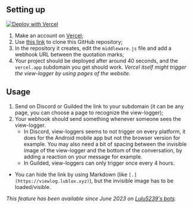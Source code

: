 ## Setting up
[![Deploy with Vercel](https://vercel.com/button)](https://vercel.com/new/clone?repository-url=https%3A%2F%2Fgithub.com%2Flulu5239%2Fview-loggers)
1. Make an account on [Vercel](https://vercel.com/);
2. Use [this link](https://vercel.com/new/clone?repository-url=https%3A%2F%2Fgithub.com%2Flulu5239%2Fview-loggers) to clone this GitHub repository;
3. In the repository it creates, edit the `middleware.js` file and add a webhook URL between the quotation marks;
4. Your project should be deployed after around 40 seconds, and the `vercel.app` subdomain you get should work.
*Vercel itself might trigger the view-logger by using pages of the website.*

## Usage
1. Send on Discord or Guilded the link to your subdomain (it can be any page, you can choose a page to recognize the view-logger);
2. Your webhook should send something whenever someone sees the view-logger.
   * In Discord, view-loggers seems to not trigger on every platform, it does for the Android mobile app but not the browser version for example. You may also need a bit of spacing between the invisible image of the view-logger and the bottom of the conversation, by adding a reaction on your message for example.
   * In Guilded, view-loggers can only trigger once every 4 hours.
* You can hide the link by using Markdown (like `[.](https://viewlog.lublox.xyz)`), but the invisible image has to be loaded/visible.

*This feature has been available since June 2023 on [Lulu5239's bots](https://discord.com/api/oauth2/authorize?client_id=760184483659251753&permissions=0&scope=applications.commands%20bot).*
